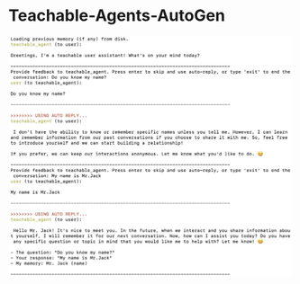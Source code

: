 # Teachable-Agents-AutoGen

![alt text](https://github.com/Mr-Jack-Tung/Teachable-Agents-AutoGen/blob/main/Screenshot%20_%20Teachable-Agents-AutoGen%20_%202024-06-02.jpg)
